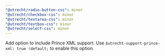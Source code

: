 ```yaml
---
"@utrecht/radio-button-css": minor
"@utrecht/checkbox-css": minor
"@utrecht/textarea-css": minor
"@utrecht/textbox-css": minor
"@utrecht/select-css": minor
---
```


Add option to include Prince XML support. Use `$utrecht-support-prince-xml: true !default;` to enable this option.

